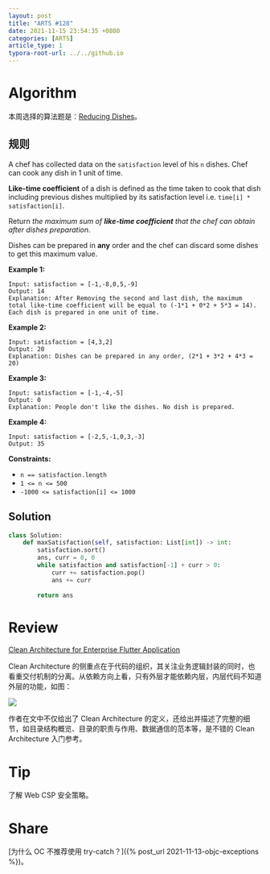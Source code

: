 ```yaml
---
layout: post
title: "ARTS #128"
date: 2021-11-15 23:54:35 +0800
categories: [ARTS]
article_type: 1
typora-root-url: ../../github.io
---
```



# Algorithm

本周选择的算法题是：[Reducing Dishes](https://leetcode.com/problems/reducing-dishes/)。


## 规则

A chef has collected data on the `satisfaction` level of his `n` dishes. Chef can cook any dish in 1 unit of time.

**Like-time coefficient** of a dish is defined as the time taken to cook that dish including previous dishes multiplied by its satisfaction level i.e. `time[i] * satisfaction[i]`.

Return *the maximum sum of **like-time coefficient** that the chef can obtain after dishes preparation*.

Dishes can be prepared in **any** order and the chef can discard some dishes to get this maximum value.

 

**Example 1:**

```
Input: satisfaction = [-1,-8,0,5,-9]
Output: 14
Explanation: After Removing the second and last dish, the maximum total like-time coefficient will be equal to (-1*1 + 0*2 + 5*3 = 14).
Each dish is prepared in one unit of time.
```

**Example 2:**

```
Input: satisfaction = [4,3,2]
Output: 20
Explanation: Dishes can be prepared in any order, (2*1 + 3*2 + 4*3 = 20)
```

**Example 3:**

```
Input: satisfaction = [-1,-4,-5]
Output: 0
Explanation: People don't like the dishes. No dish is prepared.
```

**Example 4:**

```
Input: satisfaction = [-2,5,-1,0,3,-3]
Output: 35
```

 

**Constraints:**

- `n == satisfaction.length`
- `1 <= n <= 500`
- `-1000 <= satisfaction[i] <= 1000`

## Solution

```python
class Solution:
    def maxSatisfaction(self, satisfaction: List[int]) -> int:
        satisfaction.sort()
        ans, curr = 0, 0
        while satisfaction and satisfaction[-1] + curr > 0:
            curr += satisfaction.pop()
            ans += curr
        
        return ans
```


# Review

[Clean Architecture for Enterprise Flutter Application](https://geekysingh.medium.com/clean-architecture-for-enterprise-flutter-application-dc254a71059)

Clean Architecture 的侧重点在于代码的组织，其关注业务逻辑封装的同时，也看重交付机制的分离。从依赖方向上看，只有外层才能依赖内层，内层代码不知道外层的功能，如图：

![](https://miro.medium.com/max/1400/0*kFV4yPOPXy6a42lN)

作者在文中不仅给出了 Clean Architecture 的定义，还给出并描述了完整的细节，如目录结构概览、目录的职责与作用、数据通信的范本等，是不错的 Clean Architecture 入门参考。

# Tip

了解 Web CSP 安全策略。

# Share

[为什么 OC 不推荐使用 try-catch？]({% post_url 2021-11-13-objc-exceptions %})。

